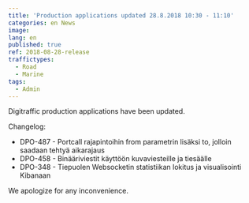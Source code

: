 ```yaml
---
title: 'Production applications updated 28.8.2018 10:30 - 11:10'
categories: en News
image:
lang: en
published: true
ref: 2018-08-28-release
traffictypes:
  - Road
  - Marine
tags:
  - Admin
---
```


Digitraffic production applications have been updated.

Changelog:

- DPO-487 - Portcall rajapintoihin from parametrin lisäksi to, jolloin saadaan
  tehtyä aikarajaus
- DPO-458 - Binääriviestit käyttöön kuvaviesteille ja tiesäälle
- DPO-348 - Tiepuolen Websocketin statistiikan lokitus ja visualisointi Kibanaan

We apologize for any inconvenience.
